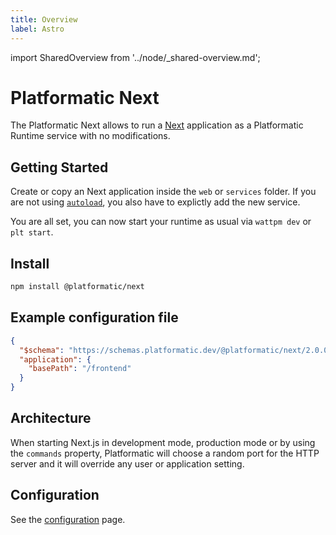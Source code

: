 ```yaml
---
title: Overview
label: Astro
---
```


import SharedOverview from '../node/_shared-overview.md';

# Platformatic Next

The Platformatic Next allows to run a [Next](https://nextjs.org/) application as a Platformatic Runtime service with no modifications.

## Getting Started

Create or copy an Next application inside the `web` or `services` folder. If you are not using [`autoload`](../runtime/configuration.md#autoload), you also have to explictly add the new service.

You are all set, you can now start your runtime as usual via `wattpm dev` or `plt start`.

## Install

```bash
npm install @platformatic/next
```

## Example configuration file

```json
{
  "$schema": "https://schemas.platformatic.dev/@platformatic/next/2.0.0.json",
  "application": {
    "basePath": "/frontend"
  }
}
```

## Architecture

When starting Next.js in development mode, production mode or by using the `commands` property, Platformatic will choose a random port for the HTTP server and it will override any user or application setting.

## Configuration

See the [configuration](./configuration.md) page.

<SharedOverview/>
